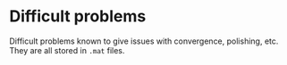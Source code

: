 # Difficult problems

Difficult problems known to give issues with convergence, polishing, etc. They are all stored in `.mat` files.
